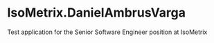 # IsoMetrix.DanielAmbrusVarga
Test application for the Senior Software Engineer position at IsoMetrix
